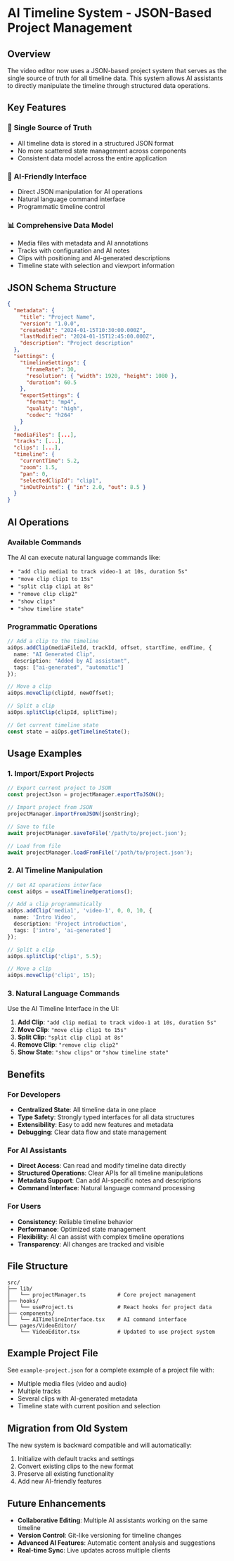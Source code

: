 # AI Timeline System - JSON-Based Project Management

## Overview

The video editor now uses a JSON-based project system that serves as the single source of truth for all timeline data. This system allows AI assistants to directly manipulate the timeline through structured data operations.

## Key Features

### 🎯 **Single Source of Truth**
- All timeline data is stored in a structured JSON format
- No more scattered state management across components
- Consistent data model across the entire application

### 🤖 **AI-Friendly Interface**
- Direct JSON manipulation for AI operations
- Natural language command interface
- Programmatic timeline control

### 📊 **Comprehensive Data Model**
- Media files with metadata and AI annotations
- Tracks with configuration and AI notes
- Clips with positioning and AI-generated descriptions
- Timeline state with selection and viewport information

## JSON Schema Structure

```json
{
  "metadata": {
    "title": "Project Name",
    "version": "1.0.0",
    "createdAt": "2024-01-15T10:30:00.000Z",
    "lastModified": "2024-01-15T12:45:00.000Z",
    "description": "Project description"
  },
  "settings": {
    "timelineSettings": {
      "frameRate": 30,
      "resolution": { "width": 1920, "height": 1080 },
      "duration": 60.5
    },
    "exportSettings": {
      "format": "mp4",
      "quality": "high",
      "codec": "h264"
    }
  },
  "mediaFiles": [...],
  "tracks": [...],
  "clips": [...],
  "timeline": {
    "currentTime": 5.2,
    "zoom": 1.5,
    "pan": 0,
    "selectedClipId": "clip1",
    "inOutPoints": { "in": 2.0, "out": 8.5 }
  }
}
```

## AI Operations

### Available Commands

The AI can execute natural language commands like:

- `"add clip media1 to track video-1 at 10s, duration 5s"`
- `"move clip clip1 to 15s"`
- `"split clip clip1 at 8s"`
- `"remove clip clip2"`
- `"show clips"`
- `"show timeline state"`

### Programmatic Operations

```typescript
// Add a clip to the timeline
aiOps.addClip(mediaFileId, trackId, offset, startTime, endTime, {
  name: "AI Generated Clip",
  description: "Added by AI assistant",
  tags: ["ai-generated", "automatic"]
});

// Move a clip
aiOps.moveClip(clipId, newOffset);

// Split a clip
aiOps.splitClip(clipId, splitTime);

// Get current timeline state
const state = aiOps.getTimelineState();
```

## Usage Examples

### 1. Import/Export Projects

```typescript
// Export current project to JSON
const projectJson = projectManager.exportToJSON();

// Import project from JSON
projectManager.importFromJSON(jsonString);

// Save to file
await projectManager.saveToFile('/path/to/project.json');

// Load from file
await projectManager.loadFromFile('/path/to/project.json');
```

### 2. AI Timeline Manipulation

```typescript
// Get AI operations interface
const aiOps = useAITimelineOperations();

// Add a clip programmatically
aiOps.addClip('media1', 'video-1', 0, 0, 10, {
  name: 'Intro Video',
  description: 'Project introduction',
  tags: ['intro', 'ai-generated']
});

// Split a clip
aiOps.splitClip('clip1', 5.5);

// Move a clip
aiOps.moveClip('clip1', 15);
```

### 3. Natural Language Commands

Use the AI Timeline Interface in the UI:

1. **Add Clip**: `"add clip media1 to track video-1 at 10s, duration 5s"`
2. **Move Clip**: `"move clip clip1 to 15s"`
3. **Split Clip**: `"split clip clip1 at 8s"`
4. **Remove Clip**: `"remove clip clip2"`
5. **Show State**: `"show clips"` or `"show timeline state"`

## Benefits

### For Developers
- **Centralized State**: All timeline data in one place
- **Type Safety**: Strongly typed interfaces for all data structures
- **Extensibility**: Easy to add new features and metadata
- **Debugging**: Clear data flow and state management

### For AI Assistants
- **Direct Access**: Can read and modify timeline data directly
- **Structured Operations**: Clear APIs for all timeline manipulations
- **Metadata Support**: Can add AI-specific notes and descriptions
- **Command Interface**: Natural language command processing

### For Users
- **Consistency**: Reliable timeline behavior
- **Performance**: Optimized state management
- **Flexibility**: AI can assist with complex timeline operations
- **Transparency**: All changes are tracked and visible

## File Structure

```
src/
├── lib/
│   └── projectManager.ts          # Core project management
├── hooks/
│   └── useProject.ts              # React hooks for project data
├── components/
│   └── AITimelineInterface.tsx    # AI command interface
└── pages/VideoEditor/
    └── VideoEditor.tsx            # Updated to use project system
```

## Example Project File

See `example-project.json` for a complete example of a project file with:
- Multiple media files (video and audio)
- Multiple tracks
- Several clips with AI-generated metadata
- Timeline state with current position and selection

## Migration from Old System

The new system is backward compatible and will automatically:
1. Initialize with default tracks and settings
2. Convert existing clips to the new format
3. Preserve all existing functionality
4. Add new AI-friendly features

## Future Enhancements

- **Collaborative Editing**: Multiple AI assistants working on the same timeline
- **Version Control**: Git-like versioning for timeline changes
- **Advanced AI Features**: Automatic content analysis and suggestions
- **Real-time Sync**: Live updates across multiple clients

